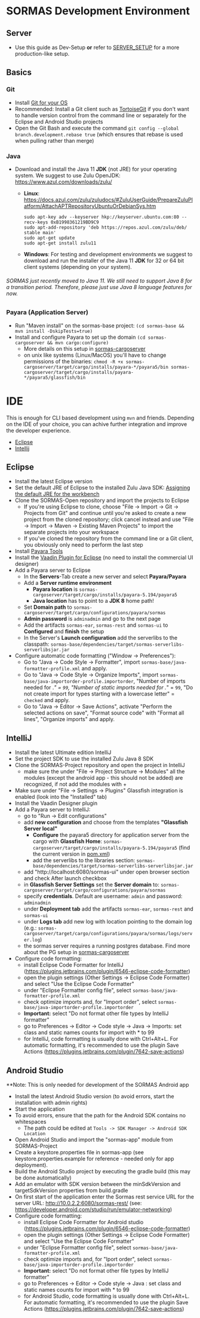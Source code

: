 
# SORMAS Development Environment

## Server
- Use this guide as Dev-Setup **or**  refer to [SERVER_SETUP](SERVER_SETUP.md) for a more production-like setup.

## Basics

### Git
- Install [Git for your OS](https://git-scm.com/downloads)
- Recommended: Install a Git client such as [TortoiseGit](https://tortoisegit.org/) if you don't want to handle version control from the command line or separately for the Eclipse and Android Studio projects
- Open the Git Bash and execute the command <code>git config --global branch.development.rebase true</code> (which ensures that rebase is used when pulling rather than merge)

### Java
- Download and install the Java 11 **JDK** (not JRE) for your operating system. We suggest to use Zulu OpenJDK: https://www.azul.com/downloads/zulu/
  * **Linux**: https://docs.azul.com/zulu/zuludocs/#ZuluUserGuide/PrepareZuluPlatform/AttachAPTRepositoryUbuntuOrDebianSys.htm
        
		sudo apt-key adv --keyserver hkp://keyserver.ubuntu.com:80 --recv-keys 0xB1998361219BD9C9
		sudo apt-add-repository 'deb https://repos.azul.com/zulu/deb/ stable main'
		sudo apt-get update
		sudo apt-get install zulu11
  - **Windows**: For testing and development environments we suggest to download and run the installer of the Java 11 **JDK** for 32 or 64 bit client systems (depending on your system).

###### SORMAS just recently moved to Java 11. We still need to support Java 8 for a transition period. Therefore, please just use Java 8 language features for now.

### Payara (Application Server)

- Run "Maven install" on the sormas-base project: `(cd sormas-base && mvn install -DskipTests=true)`
- Install and configure Payara to set up the domain `(cd sormas-cargoserver && mvn cargo:configure)`
    - More details on this setup in [sormas-cargoserver](sormas-cargoserver/README.md)
    - on unix like systems (Linux/MacOS) you'll have to change permissions of the binaries: `chmod -R +x sormas-cargoserver/target/cargo/installs/payara-*/payara5/bin sormas-cargoserver/target/cargo/installs/payara-*/payara5/glassfish/bin`

# IDE

This is enough for CLI based development using `mvn` and friends.
Depending on the IDE of your choice, you can achive further integration and improve the developer
experience.

 * [Eclipse](#Eclipse)
 * [Intellij](#IntelliJ)
        
## Eclipse
- Install the latest Eclipse version
- Set the default JRE of Eclipse to the installed Zulu Java SDK: [Assigning the default JRE for the workbench ](https://help.eclipse.org/kepler/index.jsp?topic=%2Forg.eclipse.jdt.doc.user%2Ftasks%2Ftask-assign_default_jre.htm)
- Clone the SORMAS-Open repository and import the projects to Eclipse
	- If you're using Eclipse to clone, choose "File -> Import -> Git -> Projects from Git" and continue until you're asked to create a new project from the cloned repository; click cancel instead and use "File -> Import -> Maven -> Existing Maven Projects" to import the separate projects into your workspace
	- If you've cloned the repository from the command line or a Git client, you obviously only need to perform the last step
- Install [Payara Tools](https://marketplace.eclipse.org/content/payara-tools)
- Install the [Vaadin Plugin for Eclipse](https://marketplace.eclipse.org/content/vaadin-plugin-eclipse) (no need to install the commercial UI designer)
- Add a Payara server to Eclipse 
    - In the **Servers**-Tab create a new server and select **Payara/Payara**
    - Add a **Server runtime environment** 
        - **Payara location** is `sormas-cargoserver/target/cargo/installs/payara-5.194/payara5`
        - **Java location** has to point to a **JDK 8** home path!
    - Set **Domain path** to `sormas-cargoserver/target/cargo/configurations/payara/sormas`
    - **Admin password** is `adminadmin` and go to the next page
    - Add the artifacts `sormas-ear`, `sormas-rest` and `sormas-ui` to **Configured** and **finish** the setup
    - In the Server's **Launch configuration** add the serverlibs to the classpath: `sormas-base/dependencies/target/sormas-serverlibs-serverlibsjar.jar`
- Configure automatic code formatting ("Window -> Preferences"):
    - Go to "Java -> Code Style -> Formatter", import ``sormas-base/java-formatter-profile.xml`` and apply.
    - Go to "Java -> Code Style -> Organize Imports", import ``sormas-base/java-importorder-profile.importorder``, "Number of imports needed for .*" = ``99``, "Number of static imports needed for .*" = ``99``, "Do not create import for types starting with a lowercase letter" = ``checked`` and apply.
    - Go to "Java -> Editor -> Save Actions", activate "Perform the selected actions on save", "Format source code" with "Format all lines", "Organize imports" and apply.

## IntelliJ
- Install the latest Ultimate edition IntelliJ
- Set the project SDK to use the installed Zulu Java 8 SDK
- Clone the SORMAS-Project repository and open the project in IntelliJ
	- make sure the under "File -> Project Structure -> Modules" all the modules (except the android app - this should not be added) are recognized, if not add the modules with +
- Make sure under "File -> Settings -> Plugins" Glassfish integration is enabled (look into the "Installed" tab)
- Install the Vaadin Designer plugin
- Add a Payara server to IntelliJ:
	- go to "Run -> Edit configurations"
	- add **new configuration** and choose from the templates **"Glassfish Server local"**
	    - **Configure** the payara5 directory for application server from the cargo with **Glassfish Home**: `sormas-cargoserver/target/cargo/installs/payara-5.194/payara5` (find the current version in [pom.xml](sormas-cargoserver/pom.xml))
	    - add the serverlibs to the libraries section: `sormas-base/dependencies/target/sormas-serverlibs-serverlibsjar.jar`
	- add "http://localhost:6080/sormas-ui" under open browser section and check After launch checkbox
    - in **Glassfish Server Settings** set the **Server domain** to: `sormas-cargoserver/target/cargo/configurations/payara/sormas` 
    - specify **credentials**. Default are username: `admin` and password: `adminadmin`
	- under **Deployment tab** add the artifacts `sormas-ear`, `sormas-rest` and `sormas-ui`
	- under **Logs tab** add new log with location pointing to the domain log (e.g.: `sormas-cargoserver/target/cargo/configurations/payara/sormas/logs/server.log`)
	- the sormas server requires a running postgres database. Find more about the PG setup in [sormas-cargoserver](sormas-cargoserver/README.md)
- Configure code formatting:
	- install Eclipse Code Formatter for IntelliJ (https://plugins.jetbrains.com/plugin/6546-eclipse-code-formatter)
	- open the plugin settings (Other Settings -> Eclipse Code Formatter) and select "Use the Eclipse Code Formatter"
	- under "Eclipse Formatter config file", select ``sormas-base/java-formatter-profile.xml``
	- check optimize imports and, for "Import order", select ``sormas-base/java-importorder-profile.importorder``
	- **Important:** select "Do not format other file types by IntelliJ formatter"
	- go to Preferences -> Editor -> Code style -> Java -> Imports: set class and static names counts for import with * to 99
	- for IntelliJ, code formatting is usually done with Ctrl+Alt+L. For automatic formatting, it's recommended to use the plugin Save Actions (https://plugins.jetbrains.com/plugin/7642-save-actions)

## Android Studio
**Note: This is only needed for development of the SORMAS Android app
* Install the latest Android Studio version (to avoid errors, start the installation with admin rights)
* Start the application
* To avoid errors, ensure that the path for the Android SDK contains no whitespaces
	* The path could be edited at ``Tools -> SDK Manager -> Android SDK Location``
* Open Android Studio and import the "sormas-app" module from SORMAS-Project
* Create a keystore.properties file in sormas-app (see keystore.properties.example for reference - needed only for app deployment).
* Build the Android Studio project by executing the gradle build (this may be done automatically)
* Add an emulator with SDK version between the minSdkVersion and targetSdkVersion properties from build.gradle
* On first start of the application enter the Sormas rest service URL for the server URL: http://10.0.2.2:6080/sormas-rest/ (see: https://developer.android.com/studio/run/emulator-networking)
* Configure code formatting:
	- install Eclipse Code Formatter for Android studio (https://plugins.jetbrains.com/plugin/6546-eclipse-code-formatter)
	- open the plugin settings (Other Settings -> Eclipse Code Formatter) and select "Use the Eclipse Code Formatter"
	- under "Eclipse Formatter config file", select ``sormas-base/java-formatter-profile.xml``
	- check optimize imports and, for "Iport order", select ``sormas-base/java-importorder-profile.importorder``
	- **Important:** select "Do not format other file types by IntelliJ formatter"
	- go to Preferences -> Editor -> Code style -> Java : set class and static names counts for import with * to 99
	- for Android Studio, code formatting is usually done with Ctrl+Alt+L. For automatic formatting, it's recommended to use the plugin Save Actions (https://plugins.jetbrains.com/plugin/7642-save-actions)
